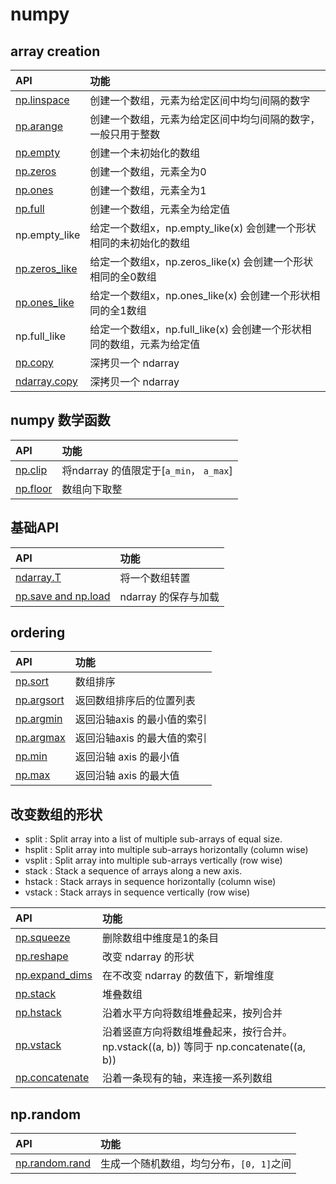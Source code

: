 # numpy

## array creation

| API | 功能  |
|:----| :-----|
|[np.linspace](array_creation/numpy.linspace.py)| 创建一个数组，元素为给定区间中均匀间隔的数字 |
|[np.arange](array_creation/numpy.arange.py)| 创建一个数组，元素为给定区间中均匀间隔的数字，一般只用于整数 |
|[np.empty](array_creation/numpy.empty.py)| 创建一个未初始化的数组 |
|[np.zeros](array_creation/numpy.zeros.py)| 创建一个数组，元素全为0 |
|[np.ones](array_creation/numpy.ones.py)| 创建一个数组，元素全为1 |
|[np.full](array_creation/numpy.full.py)| 创建一个数组，元素全为给定值 |
|np.empty\_like| 给定一个数组x，np.empty\_like(x) 会创建一个形状相同的未初始化的数组 |
|[np.zeros\_like](array_creation/numpy.zeros_like.py)| 给定一个数组x，np.zeros\_like(x) 会创建一个形状相同的全0数组 |
|[np.ones\_like](array_creation/numpy.ones_like.py)| 给定一个数组x，np.ones\_like(x) 会创建一个形状相同的全1数组 |
|np.full\_like| 给定一个数组x，np.full\_like(x) 会创建一个形状相同的数组，元素为给定值 |
|[np.copy](array_creation/numpy.copy.py) | 深拷贝一个 ndarray |
|[ndarray.copy](array_creation/ndarray.copy.py) | 深拷贝一个 ndarray |

## numpy 数学函数

| API | 功能  |
|:----| :-----|
|[np.clip](math/numpy.clip.py) | 将ndarray 的值限定于[`a_min`， `a_max`] |
|[np.floor](math/numpy.floor.py)| 数组向下取整 |

## 基础API

| API | 功能  |
|:----| :-----|
|[ndarray.T](ndarray.T.py)| 将一个数组转置 |
|[np.save and np.load](numpy.save_numpy.load.py) | ndarray 的保存与加载 |

## ordering

| API | 功能  |
|:----| :-----|
|[np.sort](ordering/numpy.sort.py) | 数组排序 |
|[np.argsort](ordering/numpy.argsort.py) | 返回数组排序后的位置列表  |
|[np.argmin](ordering/numpy.argmin.py) | 返回沿轴axis 的最小值的索引 |
|[np.argmax](ordering/numpy.argmax.py) | 返回沿轴axis 的最大值的索引 |
|[np.min](ordering/numpy.min.py) | 返回沿轴 axis 的最小值 |
|[np.max](ordering/numpy.max.py) | 返回沿轴 axis 的最大值 |

## 改变数组的形状

* split : Split array into a list of multiple sub-arrays of equal size.
* hsplit : Split array into multiple sub-arrays horizontally (column wise)
* vsplit : Split array into multiple sub-arrays vertically (row wise)
* stack : Stack a sequence of arrays along a new axis.
* hstack : Stack arrays in sequence horizontally (column wise)
* vstack : Stack arrays in sequence vertically (row wise)

| API | 功能  |
|:----| :-----|
|[np.squeeze](shape_manipulation/numpy.squeeze.py) | 删除数组中维度是1的条目 |
|[np.reshape](shape_manipulation/numpy.reshape.py) | 改变 ndarray 的形状 |
|[np.expand\_dims](shape_manipulation/numpy.expand_dims.py) | 在不改变 ndarray 的数值下，新增维度 |
|[np.stack](shape_manipulation/numpy.stack.py) | 堆叠数组 |
|[np.hstack](shape_manipulation/numpy.hstack.py) | 沿着水平方向将数组堆叠起来，按列合并 |
|[np.vstack](shape_manipulation/numpy.vstack.py) | 沿着竖直方向将数组堆叠起来，按行合并。 np.vstack((a, b)) 等同于 np.concatenate((a, b)) |
|[np.concatenate](shape_manipulation/numpy.concatenate.py) | 沿着一条现有的轴，来连接一系列数组 |

## np.random

| API | 功能  |
|:----| :-----|
|[np.random.rand](numpy.random/numpy.random.rand.py) | 生成一个随机数组，均匀分布，`[0, 1]`之间 |
